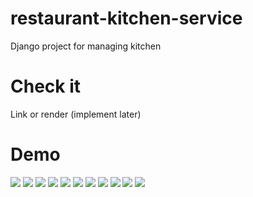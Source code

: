 # restaurant-kitchen-service
Django project for managing kitchen

# Check it
Link or render (implement later)

# Demo
![](C:\Users\ilyaa\PycharmProjects\restaurant_kitchen_service\login.jpg)
![](C:\Users\ilyaa\PycharmProjects\restaurant_kitchen_service\home_page.jpg)
![](C:\Users\ilyaa\PycharmProjects\restaurant_kitchen_service\dish_types.jpg)
![](C:\Users\ilyaa\PycharmProjects\restaurant_kitchen_service\dishes.jpg)
![](C:\Users\ilyaa\PycharmProjects\restaurant_kitchen_service\cooks.jpg)
![](C:\Users\ilyaa\PycharmProjects\restaurant_kitchen_service\dish_detail.jpg)
![](C:\Users\ilyaa\PycharmProjects\restaurant_kitchen_service\cook_detail.jpg)
![](C:\Users\ilyaa\PycharmProjects\restaurant_kitchen_service\dish_create.jpg)
![](C:\Users\ilyaa\PycharmProjects\restaurant_kitchen_service\cook_create.jpg)
![](C:\Users\ilyaa\PycharmProjects\restaurant_kitchen_service\update_dish_type.jpg)
![](C:\Users\ilyaa\PycharmProjects\restaurant_kitchen_service\delete_dish_type.jpg)
